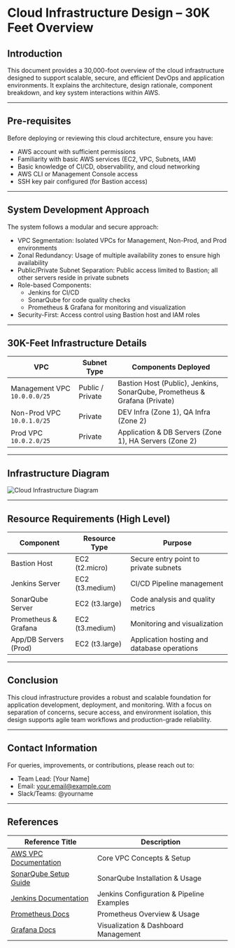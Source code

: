 # Cloud Infrastructure Design – 30K Feet Overview

## Introduction

This document provides a 30,000-foot overview of the cloud infrastructure designed to support scalable, secure, and efficient DevOps and application environments. It explains the architecture, design rationale, component breakdown, and key system interactions within AWS.

---

## Pre-requisites

Before deploying or reviewing this cloud architecture, ensure you have:

- AWS account with sufficient permissions
- Familiarity with basic AWS services (EC2, VPC, Subnets, IAM)
- Basic knowledge of CI/CD, observability, and cloud networking
- AWS CLI or Management Console access
- SSH key pair configured (for Bastion access)

---

## System Development Approach

The system follows a modular and secure approach:

- VPC Segmentation: Isolated VPCs for Management, Non-Prod, and Prod environments
- Zonal Redundancy: Usage of multiple availability zones to ensure high availability
- Public/Private Subnet Separation: Public access limited to Bastion; all other servers reside in private subnets
- Role-based Components:
  - Jenkins for CI/CD
  - SonarQube for code quality checks
  - Prometheus & Grafana for monitoring and visualization
- Security-First: Access control using Bastion host and IAM roles

---

## 30K-Feet Infrastructure Details

| VPC           | Subnet Type  | Components Deployed                             |
|---------------|--------------|--------------------------------------------------|
| Management VPC `10.0.0.0/25` | Public / Private | Bastion Host (Public), Jenkins, SonarQube, Prometheus & Grafana (Private) |
| Non-Prod VPC `10.0.1.0/25`   | Private         | DEV Infra (Zone 1), QA Infra (Zone 2)            |
| Prod VPC `10.0.2.0/25`       | Private         | Application & DB Servers (Zone 1), HA Servers (Zone 2) |

---

## Infrastructure Diagram

![Cloud Infrastructure Diagram](./6f17b067-8b79-4645-a870-0a53aa90d875.png)

---

## Resource Requirements (High Level)

| Component               | Resource Type | Purpose                                        |
|------------------------|---------------|------------------------------------------------|
| Bastion Host           | EC2 (t2.micro) | Secure entry point to private subnets         |
| Jenkins Server         | EC2 (t3.medium) | CI/CD Pipeline management                     |
| SonarQube Server       | EC2 (t3.large)  | Code analysis and quality metrics             |
| Prometheus & Grafana   | EC2 (t3.medium) | Monitoring and visualization                  |
| App/DB Servers (Prod)  | EC2 (t3.large)  | Application hosting and database operations   |

---

## Conclusion

This cloud infrastructure provides a robust and scalable foundation for application development, deployment, and monitoring. With a focus on separation of concerns, secure access, and environment isolation, this design supports agile team workflows and production-grade reliability.

---

## Contact Information

For queries, improvements, or contributions, please reach out to:

- Team Lead: [Your Name]
- Email: your.email@example.com
- Slack/Teams: @yourname

---

## References

| Reference Title                           | Description                                     |
|------------------------------------------|-------------------------------------------------|
| [AWS VPC Documentation](https://docs.aws.amazon.com/vpc/latest/userguide/what-is-amazon-vpc.html) | Core VPC Concepts & Setup                     |
| [SonarQube Setup Guide](https://docs.sonarqube.org/) | SonarQube Installation & Usage                |
| [Jenkins Documentation](https://www.jenkins.io/doc/) | Jenkins Configuration & Pipeline Examples     |
| [Prometheus Docs](https://prometheus.io/docs/introduction/overview/) | Prometheus Overview & Usage                   |
| [Grafana Docs](https://grafana.com/docs/grafana/latest/) | Visualization & Dashboard Management          |
